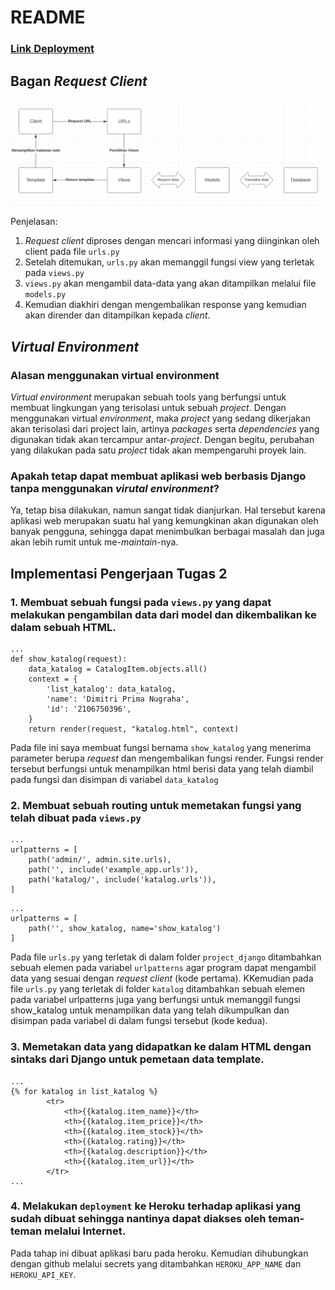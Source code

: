 # README

### [Link Deployment](https://tutu-2.herokuapp.com/katalog/)

## Bagan _Request Client_

![Bagan](bagan-bagan.jpg)

Penjelasan:
1. _Request client_ diproses dengan mencari informasi yang diinginkan oleh client pada file `urls.py`
2. Setelah ditemukan, `urls.py` akan memanggil fungsi view yang terletak pada `views.py`
3. `views.py` akan mengambil data-data yang akan ditampilkan melalui file `models.py`
4. Kemudian diakhiri dengan mengembalikan response yang kemudian akan dirender dan ditampilkan kepada _client_.

## _Virtual Environment_
### Alasan menggunakan virtual environment
_Virtual environment_ merupakan sebuah tools yang berfungsi untuk membuat lingkungan yang terisolasi untuk sebuah _project_. Dengan menggunakan virtual _environment_, maka _project_ yang sedang dikerjakan akan terisolasi dari project lain, artinya _packages_ serta _dependencies_ yang digunakan tidak akan tercampur antar-_project_. Dengan begitu, perubahan yang dilakukan pada satu _project_ tidak akan mempengaruhi proyek lain.

### Apakah tetap dapat membuat aplikasi web berbasis Django tanpa menggunakan _virutal environment_?
Ya, tetap bisa dilakukan, namun sangat tidak dianjurkan. Hal tersebut karena aplikasi web merupakan suatu hal yang kemungkinan akan digunakan oleh banyak pengguna, sehingga dapat menimbulkan berbagai masalah dan juga akan lebih rumit untuk me-_maintain_-nya.

## Implementasi Pengerjaan Tugas 2
### 1. Membuat sebuah fungsi pada `views.py` yang dapat melakukan pengambilan data dari model dan dikembalikan ke dalam sebuah HTML.
```
...
def show_katalog(request):
    data_katalog = CatalogItem.objects.all()
    context = {
        'list_katalog': data_katalog,
        'name': 'Dimitri Prima Nugraha',
        'id': '2106750396',
    }
    return render(request, "katalog.html", context)
```
Pada file ini saya membuat fungsi bernama `show_katalog` yang menerima parameter berupa _request_ dan mengembalikan fungsi render. Fungsi render tersebut berfungsi untuk menampilkan html berisi data yang telah diambil pada fungsi dan disimpan di variabel `data_katalog`

### 2. Membuat sebuah routing untuk memetakan fungsi yang telah dibuat pada `views.py`
```
...
urlpatterns = [
    path('admin/', admin.site.urls),
    path('', include('example_app.urls')),
    path('katalog/', include('katalog.urls')),
]
```
```
...
urlpatterns = [
    path('', show_katalog, name='show_katalog')
]
```
Pada file `urls.py` yang terletak di dalam folder `project_django` ditambahkan sebuah elemen pada variabel `urlpatterns` agar program dapat mengambil data yang sesuai dengan _request client_ (kode pertama). KKemudian pada file `urls.py` yang terletak di folder `katalog` ditambahkan sebuah elemen pada variabel urlpatterns juga yang berfungsi untuk memanggil fungsi show_katalog untuk menampilkan data yang telah dikumpulkan dan disimpan pada variabel di dalam fungsi tersebut (kode kedua).

### 3. Memetakan data yang didapatkan ke dalam HTML dengan sintaks dari Django untuk pemetaan data template.
```
...
{% for katalog in list_katalog %}
        <tr>
            <th>{{katalog.item_name}}</th>
            <th>{{katalog.item_price}}</th>
            <th>{{katalog.item_stock}}</th>
            <th>{{katalog.rating}}</th>
            <th>{{katalog.description}}</th>
            <th>{{katalog.item_url}}</th>
        </tr>
...
```

### 4. Melakukan `deployment` ke Heroku terhadap aplikasi yang sudah dibuat sehingga nantinya dapat diakses oleh teman-teman melalui Internet. 

Pada tahap ini dibuat aplikasi baru pada heroku. Kemudian dihubungkan dengan github melalui secrets yang ditambahkan `HEROKU_APP_NAME` dan `HEROKU_API_KEY`.
